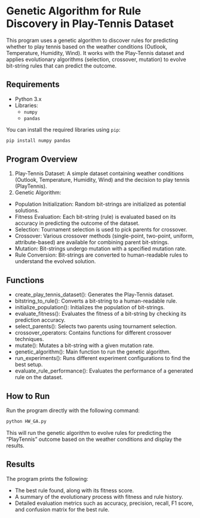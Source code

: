 # Genetic Algorithm for Rule Discovery in Play-Tennis Dataset

This program uses a genetic algorithm to discover rules for predicting whether to play tennis based on the weather conditions (Outlook, Temperature, Humidity, Wind). It works with the Play-Tennis dataset and applies evolutionary algorithms (selection, crossover, mutation) to evolve bit-string rules that can predict the outcome.

## Requirements

- Python 3.x
- Libraries:
  - `numpy`
  - `pandas`

You can install the required libraries using `pip`:

```bash
pip install numpy pandas
```

## Program Overview
1.	Play-Tennis Dataset: A simple dataset containing weather conditions (Outlook, Temperature, Humidity, Wind) and the decision to play tennis (PlayTennis).
2.	Genetic Algorithm:
- Population Initialization: Random bit-strings are initialized as potential solutions.
- Fitness Evaluation: Each bit-string (rule) is evaluated based on its accuracy in predicting the outcome of the dataset.
- Selection: Tournament selection is used to pick parents for crossover.
- Crossover: Various crossover methods (single-point, two-point, uniform, attribute-based) are available for combining parent bit-strings.
- Mutation: Bit-strings undergo mutation with a specified mutation rate.
- Rule Conversion: Bit-strings are converted to human-readable rules to understand the evolved solution.

## Functions
- create_play_tennis_dataset(): Generates the Play-Tennis dataset.
- bitstring_to_rule(): Converts a bit-string to a human-readable rule.
- initialize_population(): Initializes the population of bit-strings.
- evaluate_fitness(): Evaluates the fitness of a bit-string by checking its prediction accuracy.
- select_parents(): Selects two parents using tournament selection.
- crossover_operators: Contains functions for different crossover techniques.
- mutate(): Mutates a bit-string with a given mutation rate.
- genetic_algorithm(): Main function to run the genetic algorithm.
- run_experiments(): Runs different experiment configurations to find the best setup.
- evaluate_rule_performance(): Evaluates the performance of a generated rule on the dataset.

## How to Run
Run the program directly with the following command:

```bash
python HW_GA.py
```

This will run the genetic algorithm to evolve rules for predicting the “PlayTennis” outcome based on the weather conditions and display the results.

## Results
The program prints the following:
- The best rule found, along with its fitness score.
- A summary of the evolutionary process with fitness and rule history.
- Detailed evaluation metrics such as accuracy, precision, recall, F1 score, and confusion matrix for the best rule.